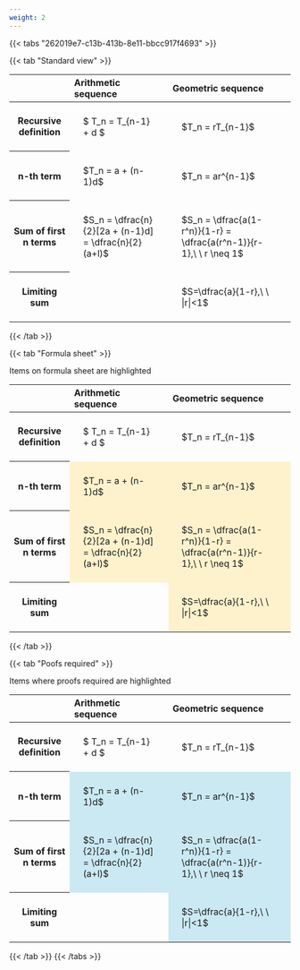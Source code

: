 ```yaml
---
weight: 2
---
```


{{< tabs "262019e7-c13b-413b-8e11-bbcc917f4693" >}}

{{< tab "Standard view" >}}

<style type="text/css">
#T_80d3a th.col_heading {
  text-align: left;
  font-size: 1em;
}
#T_80d3a td {
  text-align: left;
  font-size: 1em;
  padding: 1.5em;
}
</style>
<table id="T_80d3a">
  <thead>
    <tr>
      <th class="blank level0" >&nbsp;</th>
      <th id="T_80d3a_level0_col0" class="col_heading level0 col0" >Arithmetic sequence</th>
      <th id="T_80d3a_level0_col1" class="col_heading level0 col1" >Geometric sequence</th>
    </tr>
  </thead>
  <tbody>
    <tr>
      <th id="T_80d3a_level0_row0" class="row_heading level0 row0" >Recursive definition</th>
      <td id="T_80d3a_row0_col0" class="data row0 col0" >$ T_n = T_{n-1} + d $</td>
      <td id="T_80d3a_row0_col1" class="data row0 col1" >$T_n = rT_{n-1}$</td>
    </tr>
    <tr>
      <th id="T_80d3a_level0_row1" class="row_heading level0 row1" >n-th term</th>
      <td id="T_80d3a_row1_col0" class="data row1 col0" >$T_n = a + (n-1)d$</td>
      <td id="T_80d3a_row1_col1" class="data row1 col1" >$T_n = ar^{n-1}$</td>
    </tr>
    <tr>
      <th id="T_80d3a_level0_row2" class="row_heading level0 row2" >Sum of first n terms</th>
      <td id="T_80d3a_row2_col0" class="data row2 col0" >$S_n = \dfrac{n}{2}[2a + (n-1)d] = \dfrac{n}{2}(a+l)$</td>
      <td id="T_80d3a_row2_col1" class="data row2 col1" >$S_n = \dfrac{a(1-r^n)}{1-r} = \dfrac{a(r^n-1)}{r-1},\ \  r \neq 1$</td>
    </tr>
    <tr>
      <th id="T_80d3a_level0_row3" class="row_heading level0 row3" >Limiting sum</th>
      <td id="T_80d3a_row3_col0" class="data row3 col0" ></td>
      <td id="T_80d3a_row3_col1" class="data row3 col1" >$S=\dfrac{a}{1-r},\ \ |r|<1$</td>
    </tr>
  </tbody>
</table>
{{< /tab >}}

{{< tab "Formula sheet" >}}

Items on formula sheet are highlighted 
<br>
<style type="text/css">
#T_1ca66 th.col_heading {
  text-align: left;
  font-size: 1em;
}
#T_1ca66 td {
  text-align: left;
  font-size: 1em;
  padding: 1.5em;
}
#T_1ca66_row0_col0, #T_1ca66_row0_col1, #T_1ca66_row3_col0 {
  background-color: rgba(0,0,0,0);
}
#T_1ca66_row1_col0, #T_1ca66_row1_col1, #T_1ca66_row2_col0, #T_1ca66_row2_col1, #T_1ca66_row3_col1 {
  background-color: rgba(255,194,10, 0.2);
}
</style>
<table id="T_1ca66">
  <thead>
    <tr>
      <th class="blank level0" >&nbsp;</th>
      <th id="T_1ca66_level0_col0" class="col_heading level0 col0" >Arithmetic sequence</th>
      <th id="T_1ca66_level0_col1" class="col_heading level0 col1" >Geometric sequence</th>
    </tr>
  </thead>
  <tbody>
    <tr>
      <th id="T_1ca66_level0_row0" class="row_heading level0 row0" >Recursive definition</th>
      <td id="T_1ca66_row0_col0" class="data row0 col0" >$ T_n = T_{n-1} + d $</td>
      <td id="T_1ca66_row0_col1" class="data row0 col1" >$T_n = rT_{n-1}$</td>
    </tr>
    <tr>
      <th id="T_1ca66_level0_row1" class="row_heading level0 row1" >n-th term</th>
      <td id="T_1ca66_row1_col0" class="data row1 col0" >$T_n = a + (n-1)d$</td>
      <td id="T_1ca66_row1_col1" class="data row1 col1" >$T_n = ar^{n-1}$</td>
    </tr>
    <tr>
      <th id="T_1ca66_level0_row2" class="row_heading level0 row2" >Sum of first n terms</th>
      <td id="T_1ca66_row2_col0" class="data row2 col0" >$S_n = \dfrac{n}{2}[2a + (n-1)d] = \dfrac{n}{2}(a+l)$</td>
      <td id="T_1ca66_row2_col1" class="data row2 col1" >$S_n = \dfrac{a(1-r^n)}{1-r} = \dfrac{a(r^n-1)}{r-1},\ \  r \neq 1$</td>
    </tr>
    <tr>
      <th id="T_1ca66_level0_row3" class="row_heading level0 row3" >Limiting sum</th>
      <td id="T_1ca66_row3_col0" class="data row3 col0" ></td>
      <td id="T_1ca66_row3_col1" class="data row3 col1" >$S=\dfrac{a}{1-r},\ \ |r|<1$</td>
    </tr>
  </tbody>
</table>
{{< /tab >}}

{{< tab "Poofs required" >}}

Items where proofs required are highlighted 
<br>
<style type="text/css">
#T_97bc1 th.col_heading {
  text-align: left;
  font-size: 1em;
}
#T_97bc1 td {
  text-align: left;
  font-size: 1em;
  padding: 1.5em;
}
#T_97bc1_row0_col0, #T_97bc1_row0_col1, #T_97bc1_row3_col0 {
  background-color: rgba(0,0,0,0);
}
#T_97bc1_row1_col0, #T_97bc1_row1_col1, #T_97bc1_row2_col0, #T_97bc1_row2_col1, #T_97bc1_row3_col1 {
  background-color: rgba(0,150,200, 0.2);
}
</style>
<table id="T_97bc1">
  <thead>
    <tr>
      <th class="blank level0" >&nbsp;</th>
      <th id="T_97bc1_level0_col0" class="col_heading level0 col0" >Arithmetic sequence</th>
      <th id="T_97bc1_level0_col1" class="col_heading level0 col1" >Geometric sequence</th>
    </tr>
  </thead>
  <tbody>
    <tr>
      <th id="T_97bc1_level0_row0" class="row_heading level0 row0" >Recursive definition</th>
      <td id="T_97bc1_row0_col0" class="data row0 col0" >$ T_n = T_{n-1} + d $</td>
      <td id="T_97bc1_row0_col1" class="data row0 col1" >$T_n = rT_{n-1}$</td>
    </tr>
    <tr>
      <th id="T_97bc1_level0_row1" class="row_heading level0 row1" >n-th term</th>
      <td id="T_97bc1_row1_col0" class="data row1 col0" >$T_n = a + (n-1)d$</td>
      <td id="T_97bc1_row1_col1" class="data row1 col1" >$T_n = ar^{n-1}$</td>
    </tr>
    <tr>
      <th id="T_97bc1_level0_row2" class="row_heading level0 row2" >Sum of first n terms</th>
      <td id="T_97bc1_row2_col0" class="data row2 col0" >$S_n = \dfrac{n}{2}[2a + (n-1)d] = \dfrac{n}{2}(a+l)$</td>
      <td id="T_97bc1_row2_col1" class="data row2 col1" >$S_n = \dfrac{a(1-r^n)}{1-r} = \dfrac{a(r^n-1)}{r-1},\ \  r \neq 1$</td>
    </tr>
    <tr>
      <th id="T_97bc1_level0_row3" class="row_heading level0 row3" >Limiting sum</th>
      <td id="T_97bc1_row3_col0" class="data row3 col0" ></td>
      <td id="T_97bc1_row3_col1" class="data row3 col1" >$S=\dfrac{a}{1-r},\ \ |r|<1$</td>
    </tr>
  </tbody>
</table>
{{< /tab >}}
{{< /tabs >}}